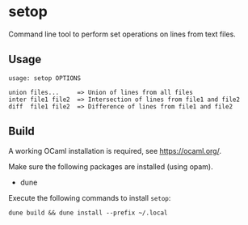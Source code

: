 # setop

Command line tool to perform set operations on lines from text files.

## Usage

    usage: setop OPTIONS
    
    union files...     => Union of lines from all files
    inter file1 file2  => Intersection of lines from file1 and file2
    diff  file1 file2  => Difference of lines from file1 and file2

## Build

A working OCaml installation is required, see https://ocaml.org/.

Make sure the following packages are installed (using opam).

* dune

Execute the following commands to install `setop`:

    dune build && dune install --prefix ~/.local
